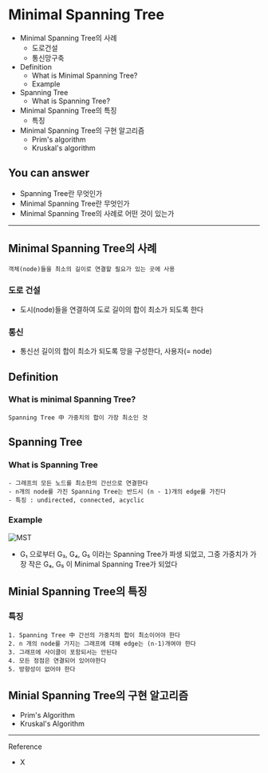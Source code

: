 # Minimal Spanning Tree
- Minimal Spanning Tree의 사례
  - 도로건설
  - 통신망구축
- Definition
  - What is Minimal Spanning Tree?
  - Example
- Spanning Tree
  - What is Spanning Tree?
- Minimal Spanning Tree의 특징
  - 특징
- Minimal Spanning Tree의 구현 알고리즘
  - Prim's algorithm
  - Kruskal's algorithm

## You can answer
- Spanning Tree란 무엇인가
- Minimal Spanning Tree란 무엇인가
- Minimal Spanning Tree의 사례로 어떤 것이 있는가
---


## Minimal Spanning Tree의 사례
```
객체(node)들을 최소의 길이로 연결할 필요가 있는 곳에 사용
```
### 도로 건설
- 도시(node)들을 연결하여 도로 길이의 합이 최소가 되도록 한다
### 통신
- 통신선 길이의 합이 최소가 되도록 망을 구성한다, 사용자(= node)


## Definition
### What is minimal Spanning Tree?
```
Spanning Tree 中 가중치의 합이 가장 최소인 것
```


## Spanning Tree
### What is Spanning Tree
```
- 그래프의 모든 노드를 최소한의 간선으로 연결한다
- n개의 node를 가진 Spanning Tree는 반드시 (n - 1)개의 edge를 가진다
- 특징 : undirected, connected, acyclic
```
### Example
![MST](https://user-images.githubusercontent.com/70050038/116186570-e1ae6800-a75e-11eb-8940-910adaad9f89.png)

- G&#8321; 으로부터 G&#8323;, G&#8324;, G&#8325; 이라는 Spanning Tree가 파생 되었고, 그중 가중치가 가장 작은 G&#8324;, G&#8325; 이 Minimal Spanning Tree가 되었다


## Minial Spanning Tree의 특징
### 특징
```
1. Spanning Tree 中 간선의 가중치의 합이 최소이어야 한다
2. n 개의 node를 가지는 그래프에 대해 edge는 (n-1)개여야 한다
3. 그래프에 사이클이 포함되서는 안된다
4. 모든 정점은 연결되어 있어야한다
5. 방향성이 없어야 한다
```


## Minial Spanning Tree의 구현 알고리즘
- Prim's Algorithm
- Kruskal's Algorithm

---
Reference
- X